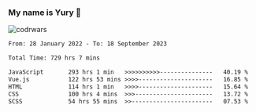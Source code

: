 ### My name is Yury 👋 
![codrwars](https://www.codewars.com/users/litury/badges/micro) 


<!--START_SECTION:waka-->

```txt
From: 28 January 2022 - To: 18 September 2023

Total Time: 729 hrs 7 mins

JavaScript       293 hrs 1 min   >>>>>>>>>>---------------   40.19 %
Vue.js           122 hrs 53 mins >>>>---------------------   16.85 %
HTML             114 hrs 1 min   >>>>---------------------   15.64 %
CSS              100 hrs 4 mins  >>>----------------------   13.72 %
SCSS             54 hrs 55 mins  >>-----------------------   07.53 %
```

<!--END_SECTION:waka-->

